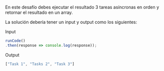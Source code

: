 En este desafío debes ejecutar el resultado 3 tareas asíncronas en orden y retornar el resultado en un array.

La solución debería tener un input y output como los siguientes:

Input

```js
runCode()
.then(response => console.log(response));
```

Output

```js
["Task 1", "Tasks 2", "Task 3"]
```
